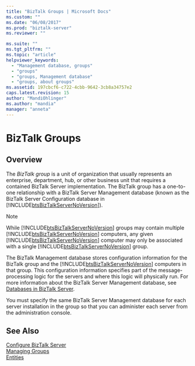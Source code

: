 ```yaml
---
title: "BizTalk Groups | Microsoft Docs"
ms.custom: ""
ms.date: "06/08/2017"
ms.prod: "biztalk-server"
ms.reviewer: ""

ms.suite: ""
ms.tgt_pltfrm: ""
ms.topic: "article"
helpviewer_keywords: 
  - "Management database, groups"
  - "groups"
  - "groups, Management database"
  - "groups, about groups"
ms.assetid: 197cbcf6-c722-4cbb-9642-3cb8a34757e2
caps.latest.revision: 15
author: "MandiOhlinger"
ms.author: "mandia"
manager: "anneta"
---
```

# BizTalk Groups

## Overview
The *BizTalk group* is a unit of organization that usually represents an enterprise, department, hub, or other business unit that requires a contained BizTalk Server implementation. The BizTalk group has a one-to-one relationship with a BizTalk Server Management database (known as the BizTalk Server Configuration database in [!INCLUDE[btsBizTalkServerNoVersion](../includes/btsbiztalkservernoversion-md.md)]).  
  
> [!NOTE]
>  While [!INCLUDE[btsBizTalkServerNoVersion](../includes/btsbiztalkservernoversion-md.md)] groups may contain multiple [!INCLUDE[btsBizTalkServerNoVersion](../includes/btsbiztalkservernoversion-md.md)] computers, any given [!INCLUDE[btsBizTalkServerNoVersion](../includes/btsbiztalkservernoversion-md.md)] computer may only be associated with a single [!INCLUDE[btsBizTalkServerNoVersion](../includes/btsbiztalkservernoversion-md.md)] group.  
  
 The BizTalk Management database stores configuration information for the BizTalk group and the [!INCLUDE[btsBizTalkServerNoVersion](../includes/btsbiztalkservernoversion-md.md)] computers in that group. This configuration information specifies part of the message-processing logic for the servers and where this logic will physically run. For more information about the BizTalk Server Management database, see [Databases in BizTalk Server](../core/databases-in-biztalk-server.md).  
  
 You must specify the same BizTalk Server Management database for each server installation in the group so that you can administer each server from the administration console.  
  
## See Also  
 [Configure BizTalk Server](../install-and-config-guides/configure-biztalk-server.md)   
 [Managing Groups](../core/managing-groups.md)   
 [Entities](../core/entities.md)